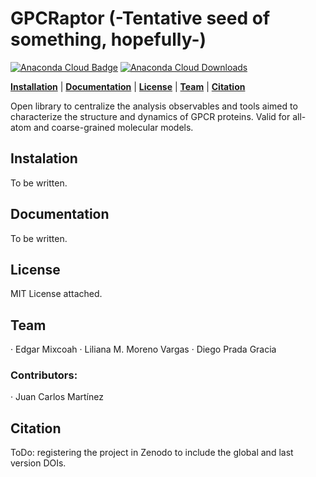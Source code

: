 # GPCRaptor (-Tentative seed of something, hopefully-)

[![Anaconda Cloud Badge](https://anaconda.org/uibcdf/gpcraptor/badges/version.svg)](https://anaconda.org/uibcdf/gpcraptor)
[![Anaconda Cloud Downloads](https://anaconda.org/uibcdf/gpcraptor/badges/downloads.svg)](https://anaconda.org/uibcdf/gpcraptor)


**[Installation](#installation)** |
**[Documentation](#documentation)** |
**[License](#license)** |
**[Team](#team)** |
**[Citation](#cite)**

Open library to centralize the analysis observables and tools aimed to characterize the structure and dynamics of GPCR proteins. Valid for all-atom and coarse-grained molecular models.

## Instalation

To be written.

## Documentation

To be written.

## License

MIT License attached.

## Team

· Edgar Mixcoah
· Liliana M. Moreno Vargas
· Diego Prada Gracia

### Contributors:
· Juan Carlos Martínez

## Citation
ToDo: registering the project in Zenodo to include the global and last version DOIs.
